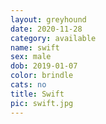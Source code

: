 ```yaml
---
layout: greyhound
date: 2020-11-28
category: available
name: swift
sex: male
dob: 2019-01-07
color: brindle
cats: no
title: Swift
pic: swift.jpg
---
```


